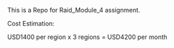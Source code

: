This is a Repo for Raid_Module_4 assignment.

Cost Estimation:

USD1400 per region x 3 regions = USD4200 per month
